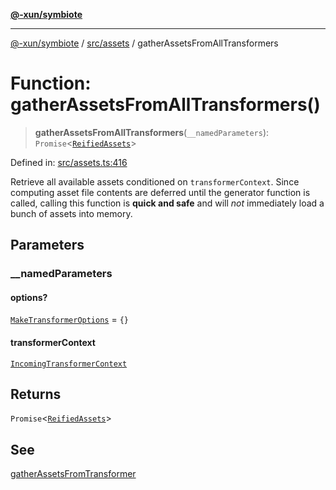 [**@-xun/symbiote**](../../../README.md)

***

[@-xun/symbiote](../../../README.md) / [src/assets](../README.md) / gatherAssetsFromAllTransformers

# Function: gatherAssetsFromAllTransformers()

> **gatherAssetsFromAllTransformers**(`__namedParameters`): `Promise`\<[`ReifiedAssets`](../type-aliases/ReifiedAssets.md)\>

Defined in: [src/assets.ts:416](https://github.com/Xunnamius/symbiote/blob/d690f89078e542b7ce30292e44cc1a492eab16bd/src/assets.ts#L416)

Retrieve all available assets conditioned on `transformerContext`. Since
computing asset file contents are deferred until the generator function is
called, calling this function is **quick and safe** and will _not_
immediately load a bunch of assets into memory.

## Parameters

### \_\_namedParameters

#### options?

[`MakeTransformerOptions`](../type-aliases/MakeTransformerOptions.md) = `{}`

#### transformerContext

[`IncomingTransformerContext`](../type-aliases/IncomingTransformerContext.md)

## Returns

`Promise`\<[`ReifiedAssets`](../type-aliases/ReifiedAssets.md)\>

## See

[gatherAssetsFromTransformer](gatherAssetsFromTransformer.md)
